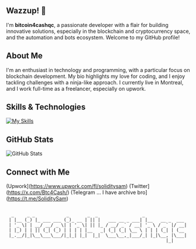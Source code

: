## Wazzup! 👋

I'm **bitcoin4cashqc**, a passionate developer with a flair for building innovative solutions, especially in the blockchain and cryptocurrency space, and the automation and bots ecosystem. Welcome to my GitHub profile!

## About Me

I'm an enthusiast in technology and programming, with a particular focus on blockchain development. My bio highlights my love for coding, and I enjoy tackling challenges with a ninja-like approach. I currently live in Montreal, and I work full-time as a freelancer, especially on upwork.

## Skills & Technologies

[![My Skills](https://skillicons.dev/icons?i=bots,py,solidity,nodejs&perline=8)](https://github.com/bitcoin4cashqc/bitcoin4cashqc/blob/main/README.md)

## GitHub Stats

![GitHub Stats](https://github-readme-stats.vercel.app/api?username=bitcoin4cashqc&show_icons=true&theme=radical)

## Connect with Me

(Upwork](https://www.upwork.com/fl/soliditysam) (Twitter](https://x.com/Btc4Cash/) (Telegram ... I have archive bro](https://t.me/SoliditySam)

## 

```
  _     _ _            _       _  _                 _                
 | |__ (_) |_ ___ ___ (_)_ __ | || |   ___ __ _ ___| |__   __ _  ___ 
 | '_ \| | __/ __/ _ \| | '_ \| || |_ / __/ _` / __| '_ \ / _` |/ __|
 | |_) | | || (_| (_) | | | | |__   _| (_| (_| \__ \ | | | (_| | (__ 
 |_.__/|_|\__\___\___/|_|_| |_|  |_|  \___\__,_|___/_| |_|\__, |\___|
                                                             |_|     
```

